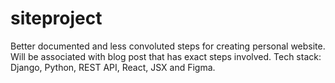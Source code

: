 # siteproject

Better documented and less convoluted steps for creating personal website. Will be associated with blog post that has exact steps involved. Tech stack: Django, Python, REST API, React, JSX and Figma.
